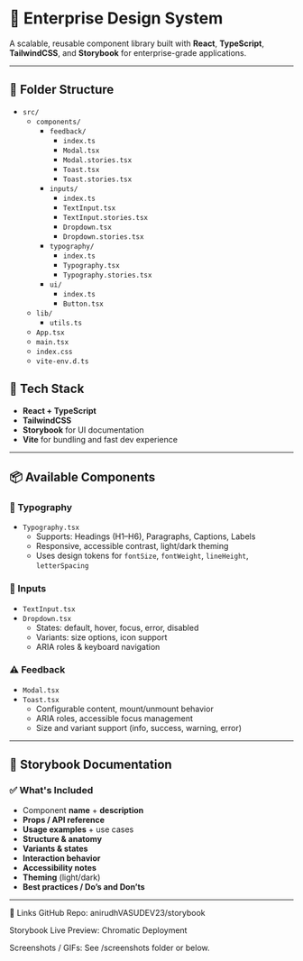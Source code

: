 # 🌟 Enterprise Design System

A scalable, reusable component library built with **React**, **TypeScript**, **TailwindCSS**, and **Storybook** for enterprise-grade applications.

---

## 📁 Folder Structure

- `src/`
  - `components/`
    - `feedback/`
      - `index.ts`
      - `Modal.tsx`
      - `Modal.stories.tsx`
      - `Toast.tsx`
      - `Toast.stories.tsx`
    - `inputs/`
      - `index.ts`
      - `TextInput.tsx`
      - `TextInput.stories.tsx`
      - `Dropdown.tsx`
      - `Dropdown.stories.tsx`
    - `typography/`
      - `index.ts`
      - `Typography.tsx`
      - `Typography.stories.tsx`
    - `ui/`
      - `index.ts`
      - `Button.tsx`
  - `lib/`
    - `utils.ts`
  - `App.tsx`
  - `main.tsx`
  - `index.css`
  - `vite-env.d.ts`


## 🚀 Tech Stack

- **React + TypeScript**
- **TailwindCSS**
- **Storybook** for UI documentation
- **Vite** for bundling and fast dev experience

---

## 📦 Available Components

### 🧱 Typography
- `Typography.tsx`
  - Supports: Headings (H1–H6), Paragraphs, Captions, Labels
  - Responsive, accessible contrast, light/dark theming
  - Uses design tokens for `fontSize`, `fontWeight`, `lineHeight`, `letterSpacing`

### 🧩 Inputs
- `TextInput.tsx`
- `Dropdown.tsx`
  - States: default, hover, focus, error, disabled
  - Variants: size options, icon support
  - ARIA roles & keyboard navigation

### ⚠️ Feedback
- `Modal.tsx`
- `Toast.tsx`
  - Configurable content, mount/unmount behavior
  - ARIA roles, accessible focus management
  - Size and variant support (info, success, warning, error)

---

## 📘 Storybook Documentation

### ✅ What's Included
- Component **name** + **description**
- **Props / API reference**
- **Usage examples** + use cases
- **Structure & anatomy**
- **Variants & states**
- **Interaction behavior**
- **Accessibility notes**
- **Theming** (light/dark)
- **Best practices / Do’s and Don’ts**

---

🔗 Links
GitHub Repo: anirudhVASUDEV23/storybook

Storybook Live Preview: Chromatic Deployment

Screenshots / GIFs: See /screenshots folder or below.
